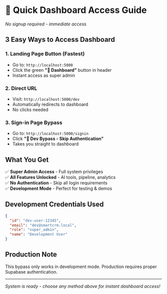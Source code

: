 # 🚀 Quick Dashboard Access Guide
*No signup required - immediate access*

## 3 Easy Ways to Access Dashboard

### 1. **Landing Page Button** (Fastest)
- Go to: `http://localhost:5000`
- Click the green **"🚀 Dashboard"** button in header
- Instant access as super admin

### 2. **Direct URL**
- Visit: `http://localhost:5000/dev`
- Automatically redirects to dashboard
- No clicks needed

### 3. **Sign-in Page Bypass**
- Go to: `http://localhost:5000/signin`
- Click **"🚀 Dev Bypass - Skip Authentication"**
- Takes you straight to dashboard

## What You Get
✅ **Super Admin Access** - Full system privileges  
✅ **All Features Unlocked** - AI tools, pipeline, analytics  
✅ **No Authentication** - Skip all login requirements  
✅ **Development Mode** - Perfect for testing & demos  

## Development Credentials Used
```json
{
  "id": "dev-user-12345",
  "email": "dev@smartcrm.local", 
  "role": "super_admin",
  "name": "Development User"
}
```

## Production Note
This bypass only works in development mode. Production requires proper Supabase authentication.

---
*System is ready - choose any method above for instant dashboard access!*